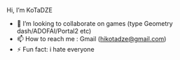 Hi, I’m KoTaDZE
- 💞️ I’m looking to collaborate on games (type Geometry dash/ADOFAI/Portal2 etc)
- 📫 How to reach me : Gmail (hikotadze@gmail.com)
- ⚡ Fun fact: i hate everyone
